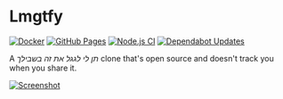 # Lmgtfy

[![Docker](https://github.com/NatoBoram/Lmgtfy/actions/workflows/docker.yaml/badge.svg)](https://github.com/NatoBoram/Lmgtfy/actions/workflows/docker.yaml) [![GitHub Pages](https://github.com/NatoBoram/Lmgtfy/actions/workflows/github-pages.yaml/badge.svg)](https://github.com/NatoBoram/Lmgtfy/actions/workflows/github-pages.yaml) [![Node.js CI](https://github.com/NatoBoram/Lmgtfy/actions/workflows/node.js.yaml/badge.svg)](https://github.com/NatoBoram/Lmgtfy/actions/workflows/node.js.yaml) [![Dependabot Updates](https://github.com/NatoBoram/Lmgtfy/actions/workflows/dependabot/dependabot-updates/badge.svg)](https://github.com/NatoBoram/Lmgtfy/actions/workflows/dependabot/dependabot-updates)

A _תן לי לגגל את זה בשבילך_ clone that's open source and doesn't track you when you share it.

[![Screenshot](https://user-images.githubusercontent.com/10495562/226774306-ed7aba78-0098-4465-8440-6a41f7931a37.png)](https://natoboram.github.io/Lmgtfy)
